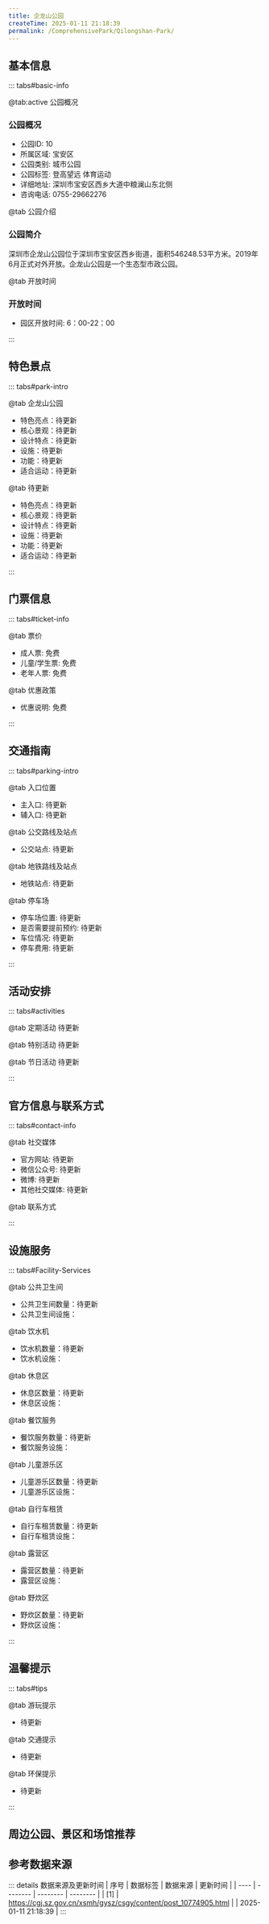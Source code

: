 ```yaml
---
title: 企龙山公园
createTime: 2025-01-11 21:18:39
permalink: /ComprehensivePark/Qilongshan-Park/
---
```


<script setup>
import ImageSwiper from '/.vuepress/theme/components/ImageSwiper.vue'
// 轮播图数据
const swiperItems = [
    {
      link: 'https://cgj.sz.gov.cn/img/4/4066/4066491/10774905.png',
      title: '企龙山公园',
      description: '深圳市企龙山公园位于深圳市宝安区西乡街道，面积546248.53平方米。2019年6月正式对外开放。企龙山公园是一个生态型市政公园。...',
      author: '深圳政府在线',
      date: '2025/01/11'
      },
  {
      link: 'https://cgj.sz.gov.cn/img/4/4066/4066491/10774905.png',
      title: '企龙山公园',
      description: '深圳市企龙山公园位于深圳市宝安区西乡街道，面积546248.53平方米。2019年6月正式对外开放。企龙山公园是一个生态型市政公园。...',
      author: '深圳政府在线',
      date: '2025/01/11'
      }
]
// 配置项
const swiperConfig = {
  height: 500,
  showInfo: true
}
</script>
<!-- 轮播图组件 -->
<ImageSwiper :items="swiperItems" :config="swiperConfig" />

## 基本信息
::: tabs#basic-info

@tab:active 公园概况
### 公园概况
- 公园ID: 10
- 所属区域: 宝安区
- 公园类别: 城市公园
- 公园标签: 登高望远 体育运动
- 详细地址: 深圳市宝安区西乡大道中粮澜山东北侧
- 咨询电话: 0755-29662276

@tab 公园介绍
### 公园简介
深圳市企龙山公园位于深圳市宝安区西乡街道，面积546248.53平方米。2019年6月正式对外开放。企龙山公园是一个生态型市政公园。

@tab 开放时间
### 开放时间
- 园区开放时间: 6：00-22：00

:::

## 特色景点

::: tabs#park-intro

@tab 企龙山公园
<ImageCard
image="https://cgj.sz.gov.cn/images/index20230710_1.png"
    title="企龙山公园"
    description="龙归亭，丽珠轩，藏龙阁。"
    date=""
    author="深圳政府在线"
/>


- 特色亮点：待更新
- 核心景观：待更新
- 设计特点：待更新
- 设施：待更新
- 功能：待更新
- 适合运动：待更新

@tab 待更新
<ImageCard
image="https://cgj.sz.gov.cn/images/index20230710_1.png"
    title="企龙山公园"
    description="龙归亭，丽珠轩，藏龙阁。"
    date=""
    author="深圳政府在线"
/>


- 特色亮点：待更新
- 核心景观：待更新
- 设计特点：待更新
- 设施：待更新
- 功能：待更新
- 适合运动：待更新

:::

## 门票信息

::: tabs#ticket-info

@tab 票价
- 成人票: 免费
- 儿童/学生票: 免费
- 老年人票: 免费

@tab 优惠政策
- 优惠说明: 免费

:::

## 交通指南

::: tabs#parking-intro

@tab 入口位置
- 主入口: 待更新
- 辅入口: 待更新

@tab 公交路线及站点
- 公交站点: 待更新

@tab 地铁路线及站点
- 地铁站点: 待更新

@tab 停车场
- 停车场位置: 待更新
- 是否需要提前预约: 待更新
- 车位情况: 待更新
- 停车费用: 待更新

:::

## 活动安排

::: tabs#activities

@tab 定期活动
待更新

@tab 特别活动
待更新

@tab 节日活动
待更新

:::

## 官方信息与联系方式

::: tabs#contact-info

@tab 社交媒体
- 官方网站: 待更新
- 微信公众号: 待更新
- 微博: 待更新
- 其他社交媒体: 待更新

@tab 联系方式

:::

## 设施服务

::: tabs#Facility-Services

@tab 公共卫生间
- 公共卫生间数量：待更新
- 公共卫生间设施：

@tab 饮水机
- 饮水机数量：待更新
- 饮水机设施：

@tab 休息区
- 休息区数量：待更新
- 休息区设施：

@tab 餐饮服务
- 餐饮服务数量：待更新
- 餐饮服务设施：

@tab 儿童游乐区
- 儿童游乐区数量：待更新
- 儿童游乐区设施：

@tab 自行车租赁
- 自行车租赁数量：待更新
- 自行车租赁设施：

@tab 露营区
- 露营区数量：待更新
- 露营区设施：

@tab 野炊区
- 野炊区数量：待更新
- 野炊区设施：

:::

## 温馨提示

::: tabs#tips

@tab 游玩提示
- 待更新

@tab 交通提示
- 待更新

@tab 环保提示
- 待更新

:::

## 周边公园、景区和场馆推荐

<CardGrid>
  <ImageCard
        image="https://cgj.sz.gov.cn/img/4/4005/4005820/10774921.jpg"
        title="沙井公园"
        description="深圳市沙井公园位于沙井街道蚝乡路与将军路交会处，占地面积约5.4万㎡，是一个开放式市政公园。沙井地区从宋代就开始插杆养蚝，是世界上最早人工养蚝的地区，故以“蚝乡”著称，沙井公园充分结合地区历史文化背景，设有富含地域特色的蚝壳墙，渲染蚝乡的独特古韵。
园内设有木人桩、乒乓球台等娱乐健身器材，满足市民需求。同时，沙井公园也"
        href="/ComprehensivePark/Shajing-Park/"
        author="待更新"
        date="2025/01/02"
      />
      <ImageCard
        image="https://cgj.sz.gov.cn/img/4/4005/4005820/10774921.jpg"
        title="沙井公园"
        description="深圳市沙井公园位于沙井街道蚝乡路与将军路交会处，占地面积约5.4万㎡，是一个开放式市政公园。沙井地区从宋代就开始插杆养蚝，是世界上最早人工养蚝的地区，故以“蚝乡”著称，沙井公园充分结合地区历史文化背景，设有富含地域特色的蚝壳墙，渲染蚝乡的独特古韵。
园内设有木人桩、乒乓球台等娱乐健身器材，满足市民需求。同时，沙井公园也"
        href="/ComprehensivePark/Shajing-Park/"
        author="待更新"
        date="2025/01/02"
      />
    </CardGrid>


## 参考数据来源

::: details 数据来源及更新时间
| 序号 | 数据标签 | 数据来源 | 更新时间 |
| ---- | -------- | -------- | -------- |
| [1] | https://cgj.sz.gov.cn/xsmh/gysz/csgy/content/post_10774905.html |  | 2025-01-11 21:18:39 |
:::

